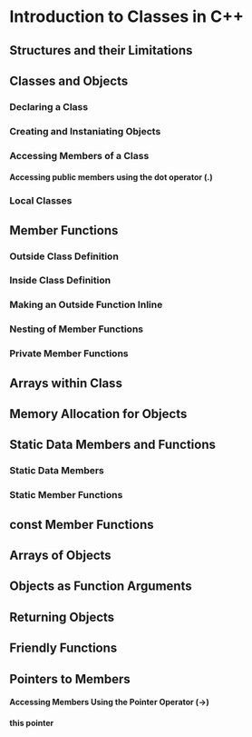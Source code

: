 # Introduction to Classes in C++

## Structures and their Limitations
## Classes and Objects
### Declaring a Class
### Creating and Instaniating Objects
### Accessing Members of a Class
#### Accessing public members using the dot operator (.)
### Local Classes
## Member Functions
### Outside Class Definition
### Inside Class Definition
### Making an Outside Function Inline
### Nesting of Member Functions
### Private Member Functions
## Arrays within Class
## Memory Allocation for Objects
## Static Data Members and Functions
### Static Data Members
### Static Member Functions
## const Member Functions
## Arrays of Objects
## Objects as Function Arguments
## Returning Objects
## Friendly Functions
## Pointers to Members
#### Accessing Members Using the Pointer Operator (->)
#### this pointer
